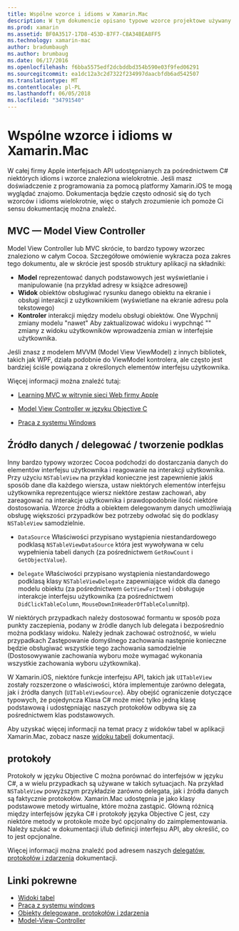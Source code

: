 ```yaml
---
title: Wspólne wzorce i idioms w Xamarin.Mac
description: W tym dokumencie opisano typowe wzorce projektowe używany podczas kompilowania aplikacji Xamarin.Mac. Zawarto informacje wzorca model-view-controller, wzorce źródła a obiektem delegowanym danych i protokołów.
ms.prod: xamarin
ms.assetid: BF0A3517-17D8-453D-87F7-C8A34BEA8FF5
ms.technology: xamarin-mac
author: bradumbaugh
ms.author: brumbaug
ms.date: 06/17/2016
ms.openlocfilehash: f6bba5575edf2dcbddbd354b590e03f9fed06291
ms.sourcegitcommit: ea1dc12a3c2d7322f234997daacbfdb6ad542507
ms.translationtype: MT
ms.contentlocale: pl-PL
ms.lasthandoff: 06/05/2018
ms.locfileid: "34791540"
---
```

# <a name="common-patterns-and-idioms-in-xamarinmac"></a>Wspólne wzorce i idioms w Xamarin.Mac

W całej firmy Apple interfejsach API udostępnianych za pośrednictwem C# niektórych idioms i wzorce znaleziona wielokrotnie. Jeśli masz doświadczenie z programowania za pomocą platformy Xamarin.iOS te mogą wyglądać znajomo. Dokumentacja będzie często odnosić się do tych wzorców i idioms wielokrotnie, więc o stałych zrozumienie ich pomoże Ci sensu dokumentację można znaleźć.

## <a name="mvc---model-view-controller"></a>MVC — Model View Controller

Model View Controller lub MVC skrócie, to bardzo typowy wzorzec znaleziono w całym Cocoa. Szczegółowe omówienie wykracza poza zakres tego dokumentu, ale w skrócie jest sposób struktury aplikacji na składniki:

- **Model** reprezentować danych podstawowych jest wyświetlanie i manipulowanie (na przykład adresy w książce adresowej)
- **Widok** obiektów obsługiwać rysunku danego obiektu na ekranie i obsługi interakcji z użytkownikiem (wyświetlane na ekranie adresu pola tekstowego)
- **Kontroler** interakcji między modelu obsługi obiektów. One Wypchnij zmiany modelu "nawet" Aby zaktualizować widoku i wypchnąć "" zmiany z widoku użytkowników wprowadzenia zmian w interfejsie użytkownika.

Jeśli znasz z modelem MVVM (Model View ViewModel) z innych bibliotek, takich jak WPF, działa podobnie do ViewModel kontrolera, ale często jest bardziej ściśle powiązana z określonych elementów interfejsu użytkownika.

Więcej informacji można znaleźć tutaj:

- [Learning MVC w witrynie sieci Web firmy Apple](https://developer.apple.com/library/ios/documentation/general/conceptual/devpedia-cocoacore/MVC.html)

- [Model View Controller w języku Objective C](https://developer.apple.com/library/ios/documentation/general/conceptual/CocoaEncyclopedia/Model-View-Controller/Model-View-Controller.html)
- [Praca z systemu Windows](~/mac/user-interface/window.md)

## <a name="data-source--delegate--subclassing"></a>Źródło danych / delegować / tworzenie podklas

Inny bardzo typowy wzorzec Cocoa podchodzi do dostarczania danych do elementów interfejsu użytkownika i reagowanie na interakcji użytkownika. Przy użyciu `NSTableView` na przykład konieczne jest zapewnienie jakiś sposób dane dla każdego wiersza, ustaw niektórych elementów interfejsu użytkownika reprezentujące wiersz niektóre zestaw zachowań, aby zareagować na interakcje użytkownika i prawdopodobnie ilość niektóre dostosowania. Wzorce źródła a obiektem delegowanym danych umożliwiają obsługę większości przypadków bez potrzeby odwołać się do podklasy `NSTableView` samodzielnie.

- `DataSource` Właściwości przypisano wystąpienia niestandardowego podklasą `NSTableViewDataSource` która jest wywoływana w celu wypełnienia tabeli danych (za pośrednictwem `GetRowCount` i `GetObjectValue`).

- `Delegate` Właściwości przypisano wystąpienia niestandardowego podklasą klasy `NSTableViewDelegate` zapewniające widok dla danego modelu obiektu (za pośrednictwem `GetViewForItem`) i obsługuje interakcje interfejsu użytkownika (za pośrednictwem `DidClickTableColumn`, `MouseDownInHeaderOfTableColumn`itp).

W niektórych przypadkach należy dostosować formantu w sposób poza punkty zaczepienia, podany w źródle danych lub delegata i bezpośrednio można podklasy widoku. Należy jednak zachować ostrożność, w wielu przypadkach Zastępowanie domyślnego zachowania następnie konieczne będzie obsługiwać wszystkie tego zachowania samodzielnie (Dostosowywanie zachowania wyboru może wymagać wykonania wszystkie zachowania wyboru użytkownika).

W Xamarin.iOS, niektóre funkcje interfejsu API, takich jak `UITableView` zostały rozszerzone o właściwości, która implementuje zarówno delegata, jak i źródła danych (`UITableViewSource`). Aby obejść ograniczenie dotyczące typowych, że pojedyncza Klasa C# może mieć tylko jedną klasę podstawową i udostępniając naszych protokołów odbywa się za pośrednictwem klas podstawowych.

Aby uzyskać więcej informacji na temat pracy z widoków tabel w aplikacji Xamarin.Mac, zobacz nasze [widoku tabeli](~/mac/user-interface/table-view.md) dokumentacji.

## <a name="protocols"></a>protokoły

Protokoły w języku Objective C można porównać do interfejsów w języku C#, a w wielu przypadkach są używane w takich sytuacjach. Na przykład `NSTableView` powyższym przykładzie zarówno delegata, jak i źródła danych są faktycznie protokołów. Xamarin.Mac udostępnia je jako klasy podstawowe metody wirtualne, które można zastąpić. Główną różnicą między interfejsów języka C# i protokoły języka Objective C jest, czy niektóre metody w protokole może być opcjonalny do zaimplementowania. Należy szukać w dokumentacji i/lub definicji interfejsu API, aby określić, co to jest opcjonalne.

Więcej informacji można znaleźć pod adresem naszych [delegatów, protokołów i zdarzenia](~/ios/app-fundamentals/delegates-protocols-and-events.md) dokumentacji.



## <a name="related-links"></a>Linki pokrewne

- [Widoki tabel](~/mac/user-interface/table-view.md)
- [Praca z systemu windows](~/mac/user-interface/window.md)
- [Obiekty delegowane, protokołów i zdarzenia](~/ios/app-fundamentals/delegates-protocols-and-events.md)
- [Model-View-Controller](https://developer.apple.com/library/ios/documentation/general/conceptual/CocoaEncyclopedia/Model-View-Controller/Model-View-Controller.html)

